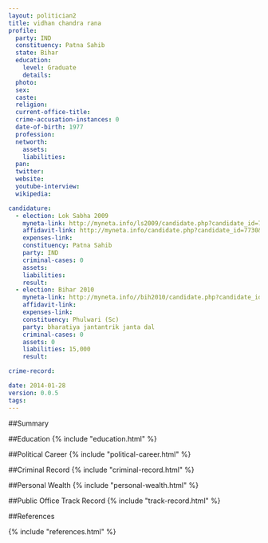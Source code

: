 ```yaml
---
layout: politician2
title: vidhan chandra rana
profile: 
  party: IND
  constituency: Patna Sahib
  state: Bihar
  education: 
    level: Graduate
    details: 
  photo: 
  sex: 
  caste: 
  religion: 
  current-office-title: 
  crime-accusation-instances: 0
  date-of-birth: 1977
  profession: 
  networth: 
    assets: 
    liabilities: 
  pan: 
  twitter: 
  website: 
  youtube-interview: 
  wikipedia: 

candidature: 
  - election: Lok Sabha 2009
    myneta-link: http://myneta.info/ls2009/candidate.php?candidate_id=7730
    affidavit-link: http://myneta.info/candidate.php?candidate_id=7730&scan=original
    expenses-link: 
    constituency: Patna Sahib 
    party: IND
    criminal-cases: 0
    assets: 
    liabilities: 
    result:  
  - election: Bihar 2010
    myneta-link: http://myneta.info//bih2010/candidate.php?candidate_id=2176
    affidavit-link: 
    expenses-link: 
    constituency: Phulwari (Sc) 
    party: bharatiya jantantrik janta dal
    criminal-cases: 0
    assets: 0
    liabilities: 15,000
    result:  

crime-record: 

date: 2014-01-28
version: 0.0.5
tags: 
---
```

##Summary


##Education
{% include "education.html" %}


##Political Career
{% include "political-career.html" %}


##Criminal Record
{% include "criminal-record.html" %}


##Personal Wealth
{% include "personal-wealth.html" %}


##Public Office Track Record
{% include "track-record.html" %}


##References


{% include "references.html" %}